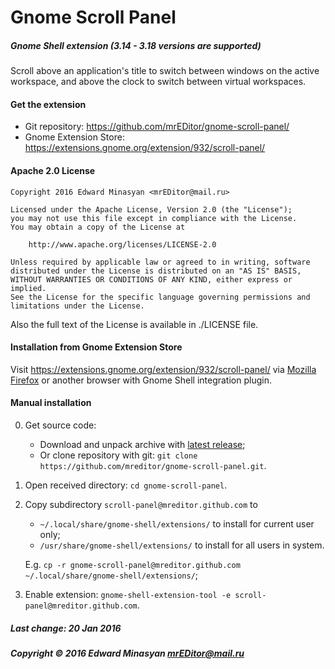 # Gnome Scroll Panel
##### Gnome Shell extension (3.14 - 3.18 versions are supported)

Scroll above an application's title to switch between windows on the active workspace, and above the clock to switch between virtual workspaces.



#### Get the extension

* Git repository: <https://github.com/mrEDitor/gnome-scroll-panel/>
* Gnome Extension Store: <https://extensions.gnome.org/extension/932/scroll-panel/>



#### Apache 2.0 License

	Copyright 2016 Edward Minasyan <mrEDitor@mail.ru>

	Licensed under the Apache License, Version 2.0 (the "License");
	you may not use this file except in compliance with the License.
	You may obtain a copy of the License at
	
		http://www.apache.org/licenses/LICENSE-2.0
		
	Unless required by applicable law or agreed to in writing, software
	distributed under the License is distributed on an "AS IS" BASIS,
	WITHOUT WARRANTIES OR CONDITIONS OF ANY KIND, either express or implied.
	See the License for the specific language governing permissions and
	limitations under the License.

Also the full text of the License is available in ./LICENSE file.



#### Installation from Gnome Extension Store

Visit <https://extensions.gnome.org/extension/932/scroll-panel/> via [Mozilla Firefox](<https://www.mozilla.org/ru/firefox/>) or another browser with Gnome Shell integration plugin.



#### Manual installation

0. Get source code:
	* Download and unpack archive with [latest release](https://github.com/mreditor/gnome-scroll-panel/releases/latest/);
	* Or clone repository with git: `git clone https://github.com/mreditor/gnome-scroll-panel.git`.
 
1. Open received directory: `cd gnome-scroll-panel`.

2. Copy subdirectory `scroll-panel@mreditor.github.com` to 
	* `~/.local/share/gnome-shell/extensions/` to install for current user only;
	* `/usr/share/gnome-shell/extensions/` to install for all users in system.

	E.g. `cp -r gnome-scroll-panel@mreditor.github.com ~/.local/share/gnome-shell/extensions/`;

3. Enable extension: `gnome-shell-extension-tool -e scroll-panel@mreditor.github.com`.



##### Last change: 20 Jan 2016
##### Copyright © 2016 Edward Minasyan <mrEDitor@mail.ru>

